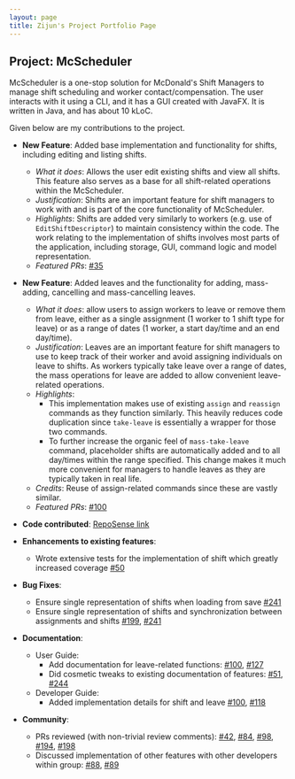 ```yaml
---
layout: page
title: Zijun's Project Portfolio Page
---
```


## Project: McScheduler

McScheduler is a one-stop solution for McDonald's Shift Managers  to manage shift scheduling and worker contact/compensation. 
The user interacts with it using a CLI, and it has a GUI created with JavaFX. It is written in Java, and has about 10 kLoC.

Given below are my contributions to the project.

* **New Feature**: Added base implementation and functionality for shifts, including editing and listing shifts.
  * _What it does_: Allows the user edit existing shifts and view all shifts. This feature also serves as a base for all shift-related operations within the McScheduler.
  * _Justification_: Shifts are an important feature for shift managers to work with and is part of the core functionality of McScheduler.
  * _Highlights_: Shifts are added very similarly to workers (e.g. use of `EditShiftDescriptor`) to maintain consistency within the code.
    The work relating to the implementation of shifts involves most parts of the application, including storage, GUI, command logic and model representation.
  * _Featured PRs_: [\#35](https://github.com/AY2021S1-CS2103-F10-4/tp/pull/35)
  
* **New Feature**: Added leaves and the functionality for adding, mass-adding, cancelling and mass-cancelling leaves.
  * _What it does_: allow users to assign workers to leave or remove them from leave, either as a single assignment (1 worker to 1 shift type for leave)
  or as a range of dates (1 worker, a start day/time and an end day/time).
  * _Justification_: Leaves are an important feature for shift managers to use to keep track of their worker and avoid assigning individuals on leave
  to shifts. As workers typically take leave over a range of dates, the mass operations for leave are added to allow convenient leave-related operations.
  * _Highlights_: 
    * This implementation makes use of existing `assign` and `reassign` commands as they function similarly. This heavily reduces code duplication since `take-leave`
    is essentially a wrapper for those two commands. 
    * To further increase the organic feel of `mass-take-leave` command, placeholder shifts are automatically added and to all day/times within the range specified.
    This change makes it much more convenient for managers to handle leaves as they are typically taken in real life.
  * _Credits_: Reuse of assign-related commands since these are vastly similar.
  * _Featured PRs_: [\#100](https://github.com/AY2021S1-CS2103-F10-4/tp/pull/100)

* **Code contributed**: [RepoSense link](https://nus-cs2103-ay2021s1.github.io/tp-dashboard/#breakdown=true&search=F10-4&sort=groupTitle&sortWithin=title&since=2020-08-14&timeframe=commit&mergegroup=&groupSelect=groupByRepos&checkedFileTypes=docs~functional-code~test-code~other&tabOpen=true&tabType=authorship&tabAuthor=WangZijun97&tabRepo=AY2021S1-CS2103-F10-4%2Ftp%5Bmaster%5D&authorshipIsMergeGroup=false&authorshipFileTypes=docs~functional-code~test-code)

* **Enhancements to existing features**:
  * Wrote extensive tests for the implementation of shift which greatly increased coverage [\#50](https://github.com/AY2021S1-CS2103-F10-4/tp/pull/50)
  
* **Bug Fixes**:
  * Ensure single representation of shifts when loading from save [\#241](https://github.com/AY2021S1-CS2103-F10-4/tp/pull/241)
  * Ensure single representation of shifts and synchronization between assignments and shifts [\#199](https://github.com/AY2021S1-CS2103-F10-4/tp/pull/199), 
    [\#241](https://github.com/AY2021S1-CS2103-F10-4/tp/pull/241)

* **Documentation**:
  * User Guide:
    * Add documentation for leave-related functions: [\#100](https://github.com/AY2021S1-CS2103-F10-4/tp/pull/100), 
    [\#127](https://github.com/AY2021S1-CS2103-F10-4/tp/pull/127)
    * Did cosmetic tweaks to existing documentation of features: [\#51](https://github.com/AY2021S1-CS2103-F10-4/tp/pull/51), 
    [\#244](https://github.com/AY2021S1-CS2103-F10-4/tp/pull/244)
  * Developer Guide:
    * Added implementation details for shift and leave [\#100](https://github.com/AY2021S1-CS2103-F10-4/tp/pull/100), 
      [\#118](https://github.com/AY2021S1-CS2103-F10-4/tp/pull/118)

* **Community**:
  * PRs reviewed (with non-trivial review comments): [\#42](https://github.com/AY2021S1-CS2103-F10-4/tp/pull/42), 
  [\#84](https://github.com/AY2021S1-CS2103-F10-4/tp/pull/84), [\#98](https://github.com/AY2021S1-CS2103-F10-4/tp/pull/98), 
  [\#194](https://github.com/AY2021S1-CS2103-F10-4/tp/pull/194), [\#198](https://github.com/AY2021S1-CS2103-F10-4/tp/pull/198)
  * Discussed implementation of other features with other developers within group: [\#88](https://github.com/AY2021S1-CS2103-F10-4/tp/issues/89), 
  [\#89](https://github.com/AY2021S1-CS2103-F10-4/tp/pull/89)


